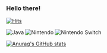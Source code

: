 ### Hello there! 

[![Hits](https://hits.seeyoufarm.com/api/count/incr/badge.svg?url=https%3A%2F%2Fgithub.com%2Fhyungjoopark97&count_bg=%23141CC2&title_bg=%2346D3B4&icon=aiqfome.svg&icon_color=%230B0909&title=howdy&edge_flat=false)](https://hits.seeyoufarm.com)

![Java](https://img.shields.io/badge/Java-007396.svg?&style=for-the-badge&logo=Java&logoColor=black)
![Nintendo](https://img.shields.io/badge/nintendo-E60012.svg?&style=for-the-badge&logo=nintendo&logoColor=red)
![Nintendo Switch](https://img.shields.io/badge/nintendoswitch-E60012.svg?&style=for-the-badge&logo=nintendo&logoColor=red)

[![Anurag's GitHub stats](https://github-readme-stats.vercel.app/api?username=hyungjoopark97)](https://github.com/anuraghazra/github-readme-stats)


<!--
**hyungjoopark97/hyungjoopark97** is a ✨ _special_ ✨ repository because its `README.md` (this file) appears on your GitHub profile.

Here are some ideas to get you started:

- 🔭 I’m currently working on ...
- 🌱 I’m currently learning ...
- 👯 I’m looking to collaborate on ...
- 🤔 I’m looking for help with ...
- 💬 Ask me about ...
- 📫 How to reach me: ...
- 😄 Pronouns: ...
- ⚡ Fun fact: ...
-->
